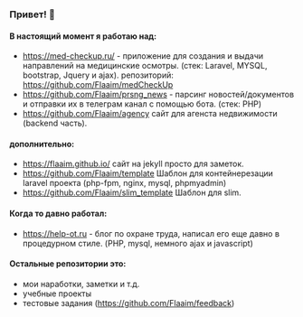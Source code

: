 ### Привет! :wave:
#### В настоящий момент я работаю над:
- https://med-checkup.ru/ - приложение для создания и выдачи направлений на медицинские осмотры. (стек: Laravel, MYSQL, bootstrap, Jquery и ajax).  репозиторий: https://github.com/Flaaim/medCheckUp
- https://github.com/Flaaim/prsng_news - парсинг новостей/документов и отправки их в телеграм канал с помощью бота. (стек: PHP)
- https://github.com/Flaaim/agency сайт для агенста недвижимости (backend часть).

#### дополнительно:
 - https://flaaim.github.io/ сайт на jekyll просто для заметок. 
 - https://github.com/Flaaim/template Шаблон для контейнерезации laravel проекта (php-fpm, nginx, mysql, phpmyadmin)
 - https://github.com/Flaaim/slim_template Шаблон для slim.

#### Когда то давно работал: 
- https://help-ot.ru - блог по охране труда, написал его еще давно в процедурном стиле. (PHP, mysql, немного ajax и javascript)

#### Остальные репозитории это: 
- мои наработки, заметки и т.д.
- учебные проекты
- тестовые задания (https://github.com/Flaaim/feedback)
